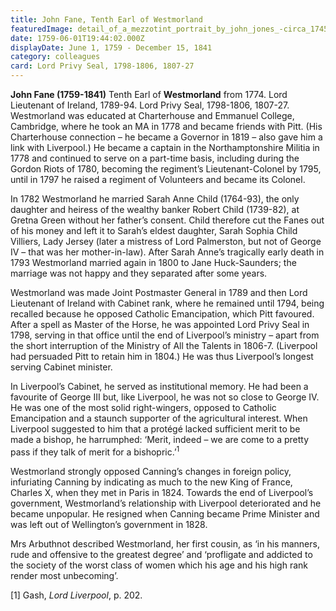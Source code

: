 ```yaml
---
title: John Fane, Tenth Earl of Westmorland
featuredImage: detail_of_a_mezzotint_portrait_by_john_jones_-circa_1745-1797-_after_george_romney_of_john_fane-_10th_earl_of_westmorland-_1796.jpg
date: 1759-06-01T19:44:02.000Z
displayDate: June 1, 1759 - December 15, 1841
category: colleagues
card: Lord Privy Seal, 1798-1806, 1807-27
---
```


**John Fane (1759-1841)** Tenth Earl of **Westmorland** from 1774. Lord Lieutenant of Ireland, 1789-94. Lord Privy Seal, 1798-1806, 1807-27. Westmorland was educated at Charterhouse and Emmanuel College, Cambridge, where he took an MA in 1778 and became friends with Pitt. (His Charterhouse connection – he became a Governor in 1819 – also gave him a link with Liverpool.) He became a captain in the Northamptonshire Militia in 1778 and continued to serve on a part-time basis, including during the Gordon Riots of 1780, becoming the regiment’s Lieutenant-Colonel by 1795, until in 1797 he raised a regiment of Volunteers and became its Colonel.

In 1782 Westmorland he married Sarah Anne Child (1764-93), the only daughter and heiress of the wealthy banker Robert Child (1739-82), at Gretna Green without her father’s consent. Child therefore cut the Fanes out of his money and left it to Sarah’s eldest daughter, Sarah Sophia Child Villiers, Lady Jersey (later a mistress of Lord Palmerston, but not of George IV – that was her mother-in-law). After Sarah Anne’s tragically early death in 1793 Westmorland married again in 1800 to Jane Huck-Saunders; the marriage was not happy and they separated after some years.

Westmorland was made Joint Postmaster General in 1789 and then Lord Lieutenant of Ireland with Cabinet rank, where he remained until 1794, being recalled because he opposed Catholic Emancipation, which Pitt favoured. After a spell as Master of the Horse, he was appointed Lord Privy Seal in 1798, serving in that office until the end of Liverpool’s ministry – apart from the short interruption of the Ministry of All the Talents in 1806-7. (Liverpool had persuaded Pitt to retain him in 1804.) He was thus Liverpool’s longest serving Cabinet minister.

In Liverpool’s Cabinet, he served as institutional memory. He had been a favourite of George III but, like Liverpool, he was not so close to George IV. He was one of the most solid right-wingers, opposed to Catholic Emancipation and a staunch supporter of the agricultural interest. When Liverpool suggested to him that a protégé lacked sufficient merit to be made a bishop, he harrumphed: ‘Merit, indeed – we are come to a pretty pass if they talk of merit for a bishopric.’<sup>1</sup>

Westmorland strongly opposed Canning’s changes in foreign policy, infuriating Canning by indicating as much to the new King of France, Charles X, when they met in Paris in 1824. Towards the end of Liverpool’s government, Westmorland’s relationship with Liverpool deteriorated and he became unpopular. He resigned when Canning became Prime Minister and was left out of Wellington’s government in 1828.

Mrs Arbuthnot described Westmorland, her first cousin, as ‘in his manners, rude and offensive to the greatest degree’ and ‘profligate and addicted to the society of the worst class of women which his age and his high rank render most unbecoming’.

\[1] Gash, _Lord Liverpool_, p. 202.
